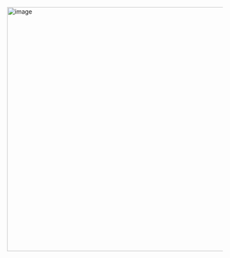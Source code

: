 <img width="571" alt="image" src="https://user-images.githubusercontent.com/37501487/206825450-8f270fa2-1f4c-4183-bc12-149c74c08f8d.png">
